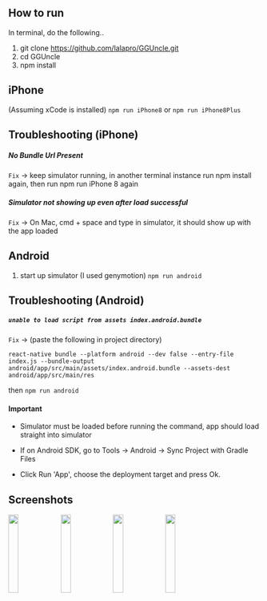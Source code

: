 ## How to run
In terminal, do the following..
1. git clone https://github.com/lalapro/GGUncle.git
2. cd GGUncle
3. npm install



## iPhone
(Assuming xCode is installed)
`npm run iPhone8` or `npm run iPhone8Plus`

## Troubleshooting (iPhone)
##### No Bundle Url Present

`Fix` -> keep simulator running, in another terminal instance run npm install again, then run npm run iPhone 8 again

##### Simulator not showing up even after load successful
`Fix` -> On Mac, cmd + space and type in simulator, it should show up with the app loaded

## Android
1. start up simulator (I used genymotion)
`npm run android`

## Troubleshooting (Android)

##### `unable to load script from assets index.android.bundle`
`Fix` -> (paste the following in project directory)

`react-native bundle --platform android --dev false --entry-file index.js --bundle-output android/app/src/main/assets/index.android.bundle --assets-dest android/app/src/main/res`

then `npm run android`

#### Important
* Simulator must be loaded before running the command, app should load straight into simulator

* If on Android SDK, go to Tools -> Android -> Sync Project with Gradle Files

* Click Run 'App', choose the deployment target and press Ok.


## Screenshots

<div style="width:100%">
  <img src="https://i.imgur.com/ttJK9z3.gif" width="20%"/>
  <img src="https://i.imgur.com/VjVbbLk.png" width="20%"/>
  <img src="https://i.imgur.com/HO6lgEk.png" width="20%"/>
  <img src="https://i.imgur.com/ZHlDOzp.png" width="20%"/>
</div>

